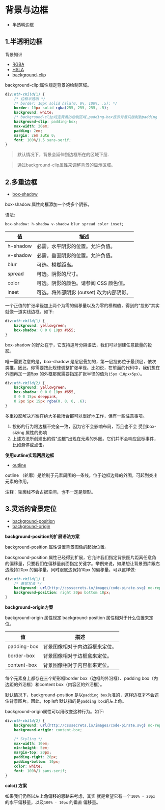 # 背景与边框

- 半透明边框

## 1.半透明边框

背景知识

- [RGBA](http://www.css88.com/book/css/values/color/rgba.htm)
- [HSLA](http://www.css88.com/book/css/values/color/hsla.htm)
- [background-clip](http://www.w3school.com.cn/cssref/pr_background-clip.asp)

background-clip:属性规定背景的绘制区域。

```css
div:nth-child(1) {
    /* 边框半透明 */
    /* border: 10px solid hsla(0, 0%, 100%, .5); */
    border: 10px solid rgba(255, 255, 255, .5);
    background: white;
    /* background-clip规定背景的绘制区域,padding-box表示背景只绘制到padding */
    background-clip: padding-box;
    max-width: 20em;
    padding: 2em;
    margin: 2em auto 0;
    font: 100%/1.5 sans-serif;
}
```

> 默认情况下，背景会延伸到边框所在的区域下层.

> 通过background-clip属性来调整背景的显示区域。

## 2.多重边框

- [box-shadow](http://www.w3school.com.cn/cssref/pr_box-shadow.asp)

box-shadow:属性向框添加一个或多个阴影。

语法:

```text
box-shadow: h-shadow v-shadow blur spread color inset;
```

值        | 描述
-------- | -------------------------
h-shadow | 必需。水平阴影的位置。允许负值。
v-shadow | 必需。垂直阴影的位置。允许负值。
blur     | 可选。模糊距离。
spread   | 可选。阴影的尺寸。
color    | 可选。阴影的颜色。请参阅 CSS 颜色值。
inset    | 可选。将外部阴影 (outset) 改为内部阴影。

一个正值的扩张半径加上两个为零的偏移量以及为零的模糊值，得到的"投影"其实就像一道实线边框。如下:

```css
div:nth-child(1) {
    background: yellowgreen;
    box-shadow: 0 0 0 10px #655;
}
```

box-shadow 的好处在于，它支持逗号分隔语法，我们可以创建任意数量的投影。

唯一需要注意的是，box-shadow 是层层叠加的，第一层投影位于最顶层，依次类推。因此，你需要按此规律调整扩张半径。比如说，在前面的代码中，我们想在外圈再加一道5px 的外框那就需要指定扩张半径的值为`15px（10px+5px）`。

```css
div:nth-child(2) {
    background: yellowgreen;
    box-shadow: 0 0 0 10px #655,
    0 0 0 15px deeppink,
    0 2px 5px 15px rgba(0, 0, 0, .6);
}
```

多重投影解决方案在绝大多数场合都可以很好地工作，但有一些注意事项。

1. 投影的行为跟边框不完全一致，因为它不会影响布局，而且也不会 受到box-sizing 属性的影响
2. 上述方法所创建出的假"边框"出现在元素的外圈。它们并不会响应鼠标事件，比如悬停或点击。

**使用outline实现两层边框**

- [outline](http://www.w3school.com.cn/cssref/pr_outline.asp)

outline （轮廓）是绘制于元素周围的一条线，位于边框边缘的外围，可起到突出元素的作用。

注释：轮廓线不会占据空间，也不一定是矩形。

## 3.灵活的背景定位

- [background-position](http://www.w3school.com.cn/cssref/pr_background-position.asp)
- [background-origin](http://www.w3school.com.cn/cssref/pr_background-position.asp)

**background-position的扩展语法方案**

background-position 属性设置背景图像的起始位置。

background-position 属性已经得到扩展，它允许我们指定背景图片距离任意角的偏移量，只要我们在偏移量前面指定关键字。举例来说，如果想让背景图片跟右边缘持20px 的偏移量，同时跟底边保持10px 的偏移量，可以这样做:

```css
div:nth-child(1) {
    /* 兼容写法 */
    background: url(http://csssecrets.io/images/code-pirate.svg) no-repeat bottom right #58a;
    background-position: right 20px bottom 10px;
}
```

**background-origin方案**

background-origin 属性规定 background-position 属性相对于什么位置来定位。

值           | 描述
----------- | ---------------
padding-box | 背景图像相对于内边距框来定位。
border-box  | 背景图像相对于边框盒来定位。
content-box | 背景图像相对于内容框来定位。

每个元素身上都存在三个矩形框border box（边框的外沿框）、padding box（内边距的外沿框）和content box（内容区的外沿框）。

默认情况下，background-position 是以`padding box`为准的，这样边框才不会遮住背景图片。因此，top left 默认指的是`padding box`的左上角。

background-origin属性可以用改变这种行为。如下:

```css
div:nth-child(2) {
    background: url(http://csssecrets.io/images/code-pirate.svg) no-repeat bottom right #58a;
    background-origin: content-box;

    /* Styling */
    max-width: 10em;
    min-height: 5em;
    margin-top: 20px;
    padding-right: 20px;
    padding-bottom: 10px;
    color: white;
    font: 100%/1 sans-serif;
}
```

**calc() 方案**

如果我们仍然以左上角偏移的思路来考虑，其实 就是希望它有一个`100% - 20px` 的水平偏移量，以及`100% - 10px` 的垂直 偏移量。

```css
```
